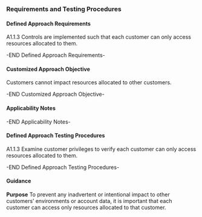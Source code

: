 ### Requirements and Testing Procedures

#### Defined Approach Requirements
A1.1.3 Controls are implemented such that each customer can only access resources allocated to them.

-END Defined Approach Requirements- 
#### Customized Approach Objective
Customers cannot impact resources allocated to other customers.

-END Customized Approach Objective- 
#### Applicability Notes



-END Applicability Notes- 
#### Defined Approach Testing Procedures
A1.1.3 Examine customer privileges to verify each customer can only access resources allocated to them.

-END Defined Approach Testing Procedures- 
#### Guidance
**Purpose**
To prevent any inadvertent or intentional impact to other customers’ environments or account data, it is important that each customer can access only resources allocated to that customer.
